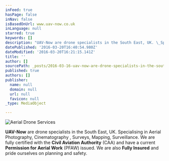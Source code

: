 ```yaml
---
inFeed: true
hasPage: false
inNav: false
isBasedOnUrl: www.uav-now.co.uk
inLanguage: null
starred: true
keywords: []
description: "UAV-Now are drone specialists in the South East, UK. \_Specialising in Aerial Photography, Cinematography , Surveys, Mapping, Surveillance.\_We are fully certified with the Civil Aviation Authority (CAA) and have a current Permission for Aerial Work (PFAW) issued. \_We are also Fully Insured and pride ourselves on planning and safety."
datePublished: '2016-03-20T16:40:54.980Z'
dateModified: '2016-03-20T16:21:15.141Z'
title: ''
author: []
sourcePath: _posts/2016-03-16-uav-now-are-drone-specialists-in-the-south-east-uk-specia.md
published: true
authors: []
publisher:
  name: null
  domain: null
  url: null
  favicon: null
_type: MediaObject

---
```

![Aerial Drone Services](https://s3-us-west-2.amazonaws.com/the-grid-img/p/502fa5911c1d263cf6178399db7345f6446bd0e3.jpg)

**UAV-Now** are drone specialists in the South East, UK.  Specialising in Aerial Photography, Cinematography , Surveys, Mapping, Surveillance. We are fully certified with the **Civil Aviation Authority** (CAA) and have a current **Permission for Aerial Work** (PFAW) issued.  We are also **Fully Insured** and pride ourselves on planning and safety.